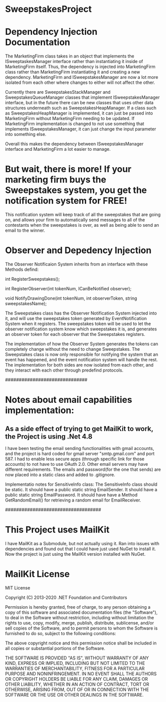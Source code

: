 # SweepstakesProject
# Dependency Injection Documentation

The MarketingFirm class takes in an object that implements the ISweeptaskesManager interface rather than instantiating it inside of MarketingFirm itself.
Thus, the dependency is injected into MarketingFirm class rather than MarketingFirm instantiating it and creating a new dependency.
MarketingFirm and ISweepstakesManager are now a lot more isolated from each other where changes to either will not affect the other. 

Currently there are SweepstakesStackManager and SweepstakesQueueManager classes that implement ISweepstakesManager interface, but in the future there can be new classes
that uses other data structures underneath such as SweepstakesHeapManager.
If a class such as SweepstakesHeapManager is implemented, it can just be passed into MarketingFirm without MarketingFirm needing to be updated.
If MarketingFirm implementation is changed to not use something that implements ISweepstakesManager, it can just change the input parameter into something else.

Overall this makes the dependency between ISweepstakesManager interface and MarketingFirm a lot easier to manage.

# But wait, there is more! If your marketing firm buys the Sweepstakes system, you get the notification system for FREE!
This notification system will keep track of all the sweepstakes that are going on, and allows your firm to automatically send messages to all
of the contestants when the sweepstakes is over, as well as being able to send an email to the winner.
# Observer and Depedency Injection

The Observer Notificaion System inherits from an interface with these Methods defind:

int RegisterSweepstakes();

int RegisterObserver(int tokenNum, ICanBeNotified observer);

void NotifyDrawingDone(int tokenNum, int observerToken, string sweepstakesName);

The Sweepstakes class has the Observer Notification System injected into it, and will use the sweepstakes token generated by EventNotification System
when it registers. The sweepstakes token will be used to let the observer notification system know which sweepstakes it is, and generates an observer token for each
observer that the Sweepstakes registers.

The implementation of how the Observer System generates the tokens can completely change without the need to change Sweepstakes.
The Sweepstakes class is now only responsible for notifying the system that an event has happened, and the event notification system will handle the rest.
The implementation for both sides are now isolated from each other, and they interact with each other through predefind protocols.

##############################
# Notes about email capabilities implementation:
## As a side effect of trying to get MailKit to work, the Project is using .Net 4.8

I have been testing the email sending functionalities with gmail accounts, and the project is hard coded for gmail server "smtp.gmail.com" and port 587.
I had to enable less secure apps (through specific link for those accounts) to not have to use OAuth 2.0.
Other email servers may have different requirements.
The emails and password(for the one that sends) are now placed into a static class and added to .gitignore.

Implementatio notes for SensitiveInfo class:
The SensitiveInfo class should be static.
It should have a public static string EmailSender.
It should have a public static string EmailPassword.
It should have have a Method GetRandomEmail() for retrieving a random email for EmailReceiver.



###################################
# This Project uses MailKit

I have MailKit as a Submodule, but not actually using it.
Ran into issues with dependencies and found out that I could have just used NuGet to install it.
Now the project is just using the MailKit version installed with NuGet.

# MailKit License
MIT License

Copyright (C) 2013-2020 .NET Foundation and Contributors

Permission is hereby granted, free of charge, to any person obtaining a copy
of this software and associated documentation files (the "Software"), to deal
in the Software without restriction, including without limitation the rights
to use, copy, modify, merge, publish, distribute, sublicense, and/or sell
copies of the Software, and to permit persons to whom the Software is
furnished to do so, subject to the following conditions:

The above copyright notice and this permission notice shall be included in
all copies or substantial portions of the Software.

THE SOFTWARE IS PROVIDED "AS IS", WITHOUT WARRANTY OF ANY KIND, EXPRESS OR
IMPLIED, INCLUDING BUT NOT LIMITED TO THE WARRANTIES OF MERCHANTABILITY,
FITNESS FOR A PARTICULAR PURPOSE AND NONINFRINGEMENT. IN NO EVENT SHALL THE
AUTHORS OR COPYRIGHT HOLDERS BE LIABLE FOR ANY CLAIM, DAMAGES OR OTHER
LIABILITY, WHETHER IN AN ACTION OF CONTRACT, TORT OR OTHERWISE, ARISING FROM,
OUT OF OR IN CONNECTION WITH THE SOFTWARE OR THE USE OR OTHER DEALINGS IN
THE SOFTWARE.


